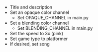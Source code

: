 * Title and description
* Set an opaque color channel
    * Set OPAQUE_CHANNEL in main.py
* Set a blending color channel
    * Set BLENDING_CHANNEL in main.py
* Set the speed to 3x (pink)
* Set game type to platformer
* If desired, set song